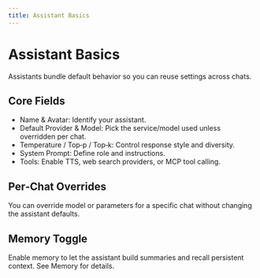 ```yaml
---
title: Assistant Basics
---
```


# Assistant Basics

Assistants bundle default behavior so you can reuse settings across chats.

## Core Fields
- Name & Avatar: Identify your assistant.
- Default Provider & Model: Pick the service/model used unless overridden per chat.
- Temperature / Top‑p / Top‑k: Control response style and diversity.
- System Prompt: Define role and instructions.
- Tools: Enable TTS, web search providers, or MCP tool calling.

## Per‑Chat Overrides
You can override model or parameters for a specific chat without changing the assistant defaults.

## Memory Toggle
Enable memory to let the assistant build summaries and recall persistent context. See Memory for details.

